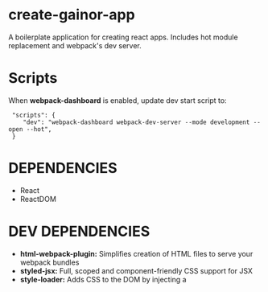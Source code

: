 # create-gainor-app

A boilerplate application for creating react apps. Includes hot module replacement and webpack's dev server.

# Scripts

When **webpack-dashboard** is enabled, update dev start script to:

```javscript
 "scripts": {
    "dev": "webpack-dashboard webpack-dev-server --mode development --open --hot",
 }
```

# DEPENDENCIES

* React
* ReactDOM

# DEV DEPENDENCIES

* **html-webpack-plugin:** Simplifies creation of HTML files to serve your webpack bundles
* **styled-jsx:** Full, scoped and component-friendly CSS support for JSX
* **style-loader:** Adds CSS to the DOM by injecting a <style> tag
* **css-loader:** interprets @import and url() like import/require() and will resolve them.
* **file-loader:** instructs webpack to emit the required object as file and to return its public URL
* **image-webpack-loader:** Minify PNG, JPEG, GIF, SVG and WEBP images with imagemin
* **webpack-dashboard:** A CLI dashboard for webpack dev server
* **clean-webpack-plugin:** A webpack plugin to remove your build folder(s) before building
* **friendly-errors-webpack-plugin:** Recognizes certain classes of webpack errors and cleans, aggregates and prioritizes them to provide a better Developer Experience.

## webpack

To compile & bundle assets together into one file to serve to the browser

* **webpack:**
* **webpack-dev-server:**
  Use webpack with a development server that provides live reloading. This should be used for development only.
* **webpack-cli:** allows me to run webpack commands. Will use for the build script

## babel

Turn ES6 (classes, imports, etc..) code into readable vanilla ES5

* **babel-core:** Babel compiler core.
* **babel-loader:** This package allows transpiling JavaScript files using Babel and webpack.
* **babel-preset-env:** Babel preset that automatically determines the Babel plugins you need based on your supported environments. Compiles ES6 and beyond.
* **babel-preset-react:** Transform JSX

## INSTALL

npm i react react-dom prop-types styled-jsx

### webpack

npm i -D webpack webpack-dev-server webpack-cli css-loader style-loader html-webpack-plugin image-webpack-loader file-loader clean-webpack-plugin

### babel

npm i -D babel-core babel-loader babel-preset-env babel-preset-react

